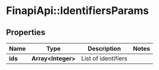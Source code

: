 # FinapiApi::IdentifiersParams

## Properties
Name | Type | Description | Notes
------------ | ------------- | ------------- | -------------
**ids** | **Array&lt;Integer&gt;** | List of identifiers | 


